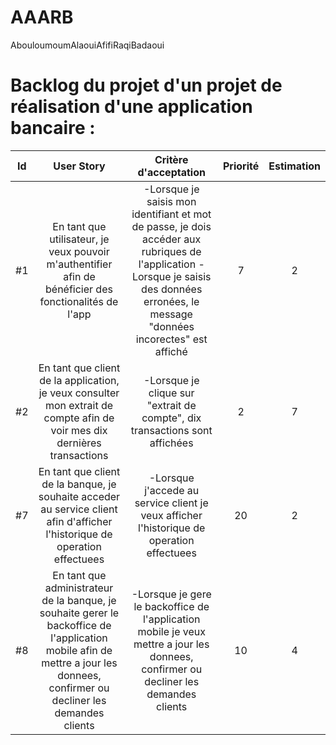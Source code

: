 # AAARB
AbouloumoumAlaouiAfifiRaqiBadaoui


# Backlog du projet d'un projet de réalisation d'une application bancaire :

| Id |      User Story      |  Critère d'acceptation | Priorité |  Estimation |
|:--:|:-----------------------------------------------------------------:|:-------------------------------------:|:-:|:-:|
| #1 |  En tant que utilisateur, je veux pouvoir m'authentifier afin de bénéficier des fonctionalités de l'app | -Lorsque je saisis mon identifiant et mot de passe, je dois accéder aux rubriques de l'application -Lorsque je saisis des données erronées, le message "données incorectes" est affiché | 7 |2|
| #2 |  En tant que client de la application, je veux consulter mon extrait de compte afin de voir mes dix dernières transactions  | -Lorsque je clique sur "extrait de compte", dix transactions sont affichées  | 2 | 7 |
| #7 |  En tant que client de la banque, je souhaite acceder au service client afin d'afficher l'historique de operation effectuees  |  -Lorsque j'accede au service client je veux afficher l'historique de operation effectuees  | 20 | 2 |
| #8 |  En tant que administrateur de la banque, je souhaite gerer le backoffice de l'application mobile afin de mettre a jour les donnees, confirmer ou decliner les demandes clients  |  -Lorsque je gere le backoffice de l'application mobile je veux mettre a jour les donnees, confirmer ou decliner les demandes clients  | 10 | 4 |
